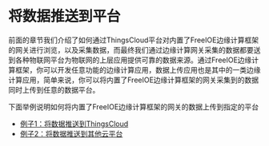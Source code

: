 # 将数据推送到平台

前面的章节我们介绍了如何通过ThingsCloud平台对内置了FreeIOE边缘计算框架的网关进行浏览，以及采集数据，而最终我们通过边缘计算网关采集的数据都要送到各种物联网平台为物联网的上层应用提供可靠的数据来源。通过FreeIOE边缘计算框架，你可以开发任意功能的边缘计算应用，数据上传应用也是其中的一类边缘计算应用，简单来说，你可以将内置了FreeIOE边缘计算框架的网关采集到的数据同时上传到任意的数据平台。

下面举例说明如何将内置了FreeIOE边缘计算框架的网关的数据上传到指定的平台
  * [例子1：将数据推送到ThingsCloud](part-ii-basic/tong-guo-iot-ying-yong-jiang-shu-ju-tui-song-dao-ping-tai/jiang-shu-ju-tui-song-dao-thingscloud.md)
  * [例子2：将数据推送到其他云平台](part-ii-basic/tong-guo-iot-ying-yong-jiang-shu-ju-tui-song-dao-ping-tai/jiang-shu-ju-tui-song-dao-qi-ta-yun-ping-tai.md)